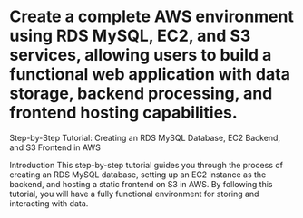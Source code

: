# Create a complete AWS environment using RDS MySQL, EC2, and S3 services, allowing users to build a functional web application with data storage, backend processing, and frontend hosting capabilities.
Step-by-Step Tutorial: Creating an RDS MySQL Database, EC2 Backend, and S3 Frontend in AWS

Introduction
This step-by-step tutorial guides you through the process of creating an RDS MySQL database, setting up an EC2 instance as the backend, and hosting a static frontend on S3 in AWS. By following this tutorial, you will have a fully functional environment for storing and interacting with data.
